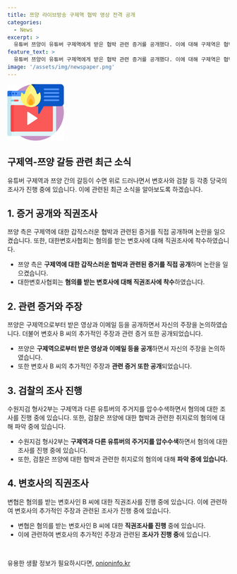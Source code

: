```yaml
---
title: 쯔양 라이브방송 구제역 협박 영상 전격 공개
categories:
  - News
excerpt: >
  유튜버 쯔양이 유튜버 구제역에게 받은 협박 관련 증거를 공개했다. 이에 대해 구제역은 협박 혐의를 부인했으나, 쯔양은 이메일과 영상을 공개하며 반박했다. 또한 쯔양은 전 남자친구가 아닌 변호사가 제보한 것이라고 주장하고, 해당 변호사는 직권조사에 들어가기로 결정됐다. 이에 관련하여 변호사법 위반 등의 논란이 일고 있으며, 수원지검은 구제역과 다른 유튜버의 주거지를 압수수색했다.
feature_text: >
  유튜버 쯔양이 유튜버 구제역에게 받은 협박 관련 증거를 공개했다. 이에 대해 구제역은 협박 혐의를 부인했으나, 쯔양은 이메일과 영상을 공개하며 반박했다. 또한 쯔양은 전 남자친구가 아닌 변호사가 제보한 것이라고 주장하고, 해당 변호사는 직권조사에 들어가기로 결정됐다. 이에 관련하여 변호사법 위반 등의 논란이 일고 있으며, 수원지검은 구제역과 다른 유튜버의 주거지를 압수수색했다.
image: '/assets/img/newspaper.png'
---
```


<p><img src="/assets/img/news.png" alt="rentncar 속보" /></p>

<h2 data-ke-size="size26">구제역-쯔양 갈등 관련 최근 소식</h2>

<p data-ke-size="size16">유튜버 구제역과 쯔양 간의 갈등이 수면 위로 드러나면서 변호사와 검찰 등 각종 당국의 조사가 진행 중에 있습니다. 이에 관련된 최근 소식을 알아보도록 하겠습니다.</p>

<h2>1. 증거 공개와 직권조사</h2>

<p data-ke-size="size16">쯔양 측은 구제역에 대한 갑작스러운 협박과 관련된 증거를 직접 공개하며 논란을 일으켰습니다. 또한, 대한변호사협회는 혐의를 받는 변호사에 대해 직권조사에 착수하였습니다.</p>

<ul>
    <li>쯔양 측은 <b>구제역에 대한 갑작스러운 협박과 관련된 증거를 직접 공개</b>하며 논란을 일으켰습니다.</li>
    <li>대한변호사협회는 <b>혐의를 받는 변호사에 대해 직권조사에 착수</b>하였습니다.</li>
</ul>

<h2>2. 관련 증거와 주장</h2>

<p data-ke-size="size16">쯔양은 구제역으로부터 받은 영상과 이메일 등을 공개하면서 자신의 주장을 논의하였습니다. 더불어 변호사 B 씨의 추가적인 주장과 관련 증거 또한 공개되었습니다.</p>

<ul>
    <li>쯔양은 <b>구제역으로부터 받은 영상과 이메일 등을 공개</b>하면서 자신의 주장을 논의하였습니다.</li>
    <li>또한 변호사 B 씨의 추가적인 주장과 <b>관련 증거 또한 공개</b>되었습니다.</li>
</ul>

<h2>3. 검찰의 조사 진행</h2>

<p data-ke-size="size16">수원지검 형사2부는 구제역과 다른 유튜버의 주거지를 압수수색하면서 혐의에 대한 조사를 진행 중에 있습니다. 또한, 검찰은 쯔양에 대한 협박과 관련한 취지로의 혐의에 대해 파악 중에 있습니다.</p>

<ul>
    <li>수원지검 형사2부는 <b>구제역과 다른 유튜버의 주거지를 압수수색</b>하면서 혐의에 대한 조사를 진행 중에 있습니다.</li>
    <li>또한, 검찰은 쯔양에 대한 협박과 관련한 취지로의 혐의에 대해 <b>파악 중에 있습니다.</b></li>
</ul>

<h2>4. 변호사의 직권조사</h2>

<p data-ke-size="size16">변협은 혐의를 받는 변호사인 B 씨에 대한 직권조사를 진행 중에 있습니다. 이에 관련하여 변호사의 추가적인 주장과 관련된 조사가 진행 중에 있습니다.</p>

<ul>
    <li>변협은 혐의를 받는 변호사인 B 씨에 대한 <b>직권조사를 진행</b> 중에 있습니다.</li>
    <li>이에 관련하여 변호사의 추가적인 주장과 관련된 <b>조사가 진행 중</b>에 있습니다.</li>
</ul>

<p data-ke-size="size16">&nbsp;</p>
유용한 생활 정보가 필요하시다면, <a href="https://onioninfo.kr" rel="dofollow">onioninfo.kr</a>


